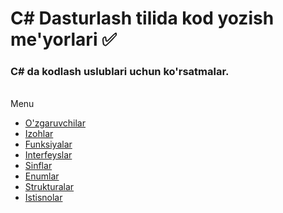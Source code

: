 # C# Dasturlash tilida kod yozish me'yorlari ✅

### C# da kodlash uslublari uchun ko'rsatmalar.
<br/>
Menu

- [O'zgaruvchilar](Variables.md)
- [Izohlar](Comments.md)
- [Funksiyalar](Methods.md)
- [Interfeyslar](Interfaces.md)
- [Sinflar](Classes.md)
- [Enumlar](Enums.md)
- [Strukturalar](Structs.md)
- [Istisnolar](Exceptions.md)
<!-- - Solution Organization -->
